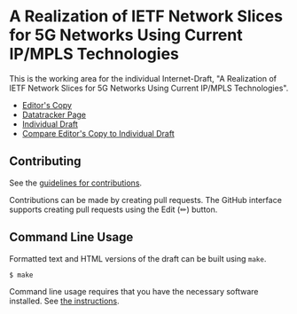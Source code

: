 # A Realization of IETF Network Slices for 5G Networks Using Current IP/MPLS Technologies

This is the working area for the individual Internet-Draft, "A Realization of IETF Network Slices for 5G Networks Using Current IP/MPLS Technologies".

* [Editor's Copy](https://robric.github.io/5g-slice-realization/#go.draft-srld-teas-5g-slicing.html)
* [Datatracker Page](https://datatracker.ietf.org/doc/draft-srld-teas-5g-slicing)
* [Individual Draft](https://datatracker.ietf.org/doc/html/draft-srld-teas-5g-slicing)
* [Compare Editor's Copy to Individual Draft](https://boucadair.github.io/5g-slice-realization/#go.draft-srld-teas-5g-slicing.diff)


## Contributing

See the
[guidelines for contributions](https://github.com/boucadair/5g-slice-realization/blob/main/CONTRIBUTING.md).

Contributions can be made by creating pull requests.
The GitHub interface supports creating pull requests using the Edit (✏) button.


## Command Line Usage

Formatted text and HTML versions of the draft can be built using `make`.

```sh
$ make
```

Command line usage requires that you have the necessary software installed.  See
[the instructions](https://github.com/martinthomson/i-d-template/blob/main/doc/SETUP.md).

